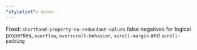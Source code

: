 ```yaml
---
"stylelint": minor
---
```


Fixed: `shorthand-property-no-redundant-values` false negatives for logical properties, `overflow`, `overscroll-behavior`, `scroll-margin` and `scroll-padding`
